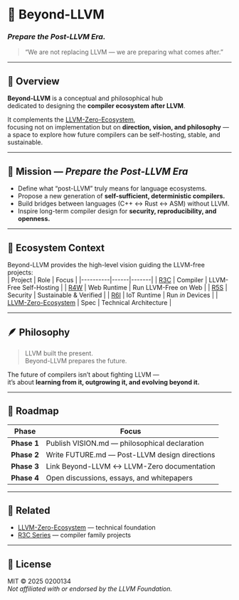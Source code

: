 # 🚀 Beyond-LLVM  
### *Prepare the Post-LLVM Era.*

> “We are not replacing LLVM — we are preparing what comes after.”

---

## 🧭 Overview
**Beyond-LLVM** is a conceptual and philosophical hub  
dedicated to designing the **compiler ecosystem after LLVM**.  

It complements the [LLVM-Zero-Ecosystem](https://github.com/0200134/LLVM-Zero-Ecosystem),  
focusing not on implementation but on **direction, vision, and philosophy** —  
a space to explore how future compilers can be self-hosting, stable, and sustainable.

---

## 🎯 Mission — *Prepare the Post-LLVM Era*
- Define what “post-LLVM” truly means for language ecosystems.  
- Propose a new generation of **self-sufficient, deterministic compilers.**  
- Build bridges between languages (C++ ↔ Rust ↔ ASM) without LLVM.  
- Inspire long-term compiler design for **security, reproducibility, and openness.**

---

## 🧱 Ecosystem Context
Beyond-LLVM provides the high-level vision guiding the LLVM-free projects:  
| Project | Role | Focus |
|----------|------|-------|
| [R3C](https://github.com/0200134/r3c) | Compiler | LLVM-Free Self-Hosting |
| [R4W](https://github.com/0200134/R4W) | Web Runtime | Run LLVM-Free on Web |
| [R5S](https://github.com/0200134/R5S) | Security | Sustainable & Verified |
| [R6I](https://github.com/0200134/R6I) | IoT Runtime | Run *in* Devices |
| [LLVM-Zero-Ecosystem](https://github.com/0200134/LLVM-Zero-Ecosystem) | Spec | Technical Architecture |

---

## 🪶 Philosophy
> LLVM built the present.  
> Beyond-LLVM prepares the future.  

The future of compilers isn’t about fighting LLVM —  
it’s about **learning from it, outgrowing it, and evolving beyond it.**

---

## 🧭 Roadmap
| Phase | Focus |
|-------|--------|
| **Phase 1** | Publish VISION.md — philosophical declaration |
| **Phase 2** | Write FUTURE.md — Post-LLVM design directions |
| **Phase 3** | Link Beyond-LLVM ↔ LLVM-Zero documentation |
| **Phase 4** | Open discussions, essays, and whitepapers |

---

## 📘 Related
- [LLVM-Zero-Ecosystem](https://github.com/0200134/LLVM-Zero-Ecosystem) — technical foundation  
- [R3C Series](https://github.com/0200134?tab=repositories) — compiler family projects  

---

## 📜 License
MIT © 2025 0200134  
*Not affiliated with or endorsed by the LLVM Foundation.*

